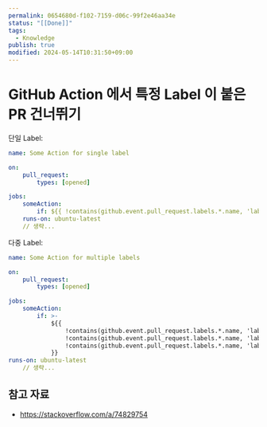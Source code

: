 ```yaml
---
permalink: 0654680d-f102-7159-d06c-99f2e46aa34e
status: "[[Done]]"
tags:
  - Knowledge
publish: true
modified: 2024-05-14T10:31:50+09:00
---
```


# GitHub Action 에서 특정 Label 이 붙은 PR 건너뛰기

단일 Label:

```yaml
name: Some Action for single label

on:
	pull_request:
		types: [opened]

jobs:
	someAction:
		if: ${{ !contains(github.event.pull_request.labels.*.name, 'label_name') }}
	runs-on: ubuntu-latest
	// 생략...
```

다중 Label:
```yaml
name: Some Action for multiple labels

on:
	pull_request:
		types: [opened]

jobs:
	someAction:
		if: >-
			${{ 
				!contains(github.event.pull_request.labels.*.name, 'label_name') &&
				!contains(github.event.pull_request.labels.*.name, 'label_name2') &&
				!contains(github.event.pull_request.labels.*.name, 'label_name3')
			}}
runs-on: ubuntu-latest
	// 생략...
```

## 참고 자료

- https://stackoverflow.com/a/74829754